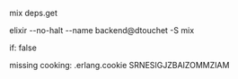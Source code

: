 mix deps.get

elixir --no-halt --name backend@dtouchet -S mix

if: false

missing cooking:
  .erlang.cookie
  SRNESIGJZBAIZOMMZIAM
